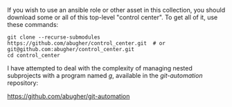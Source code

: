 If you wish to use an ansible role or other asset in this collection, you should download some or all of this top-level "control center".  To get all of it, use these commands:

    git clone --recurse-submodules https://github.com/abugher/control_center.git  # or git@github.com:abugher/control_center.git
    cd control_center

I have attempted to deal with the complexity of managing nested subprojects with a program named *g*, available in the *git-automation* repository:

https://github.com/abugher/git-automation
